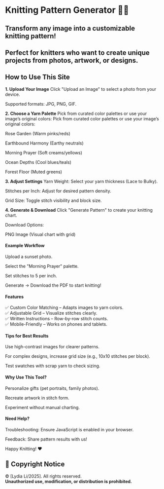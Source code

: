 # Knitting Pattern Generator 🧶✨
## Transform any image into a customizable knitting pattern!
## Perfect for knitters who want to create unique projects from photos, artwork, or designs.

## **How to Use This Site**
**1. Upload Your Image**
Click "Upload an Image" to select a photo from your device.

Supported formats: JPG, PNG, GIF.

**2. Choose a Yarn Palette**
Pick from curated color palettes or use your image’s original colors:
Pick from curated color palettes or use your image’s original colors:

Rose Garden (Warm pinks/reds)

Earthbound Harmony (Earthy neutrals)

Morning Prayer (Soft creams/yellows)

Ocean Depths (Cool blues/teals)

Forest Floor (Muted greens)

**3. Adjust Settings**
Yarn Weight: Select your yarn thickness (Lace to Bulky).

Stitches per Inch: Adjust for desired pattern density.

Grid Size: Toggle stitch visibility and block size.

**4. Generate & Download**
Click "Generate Pattern" to create your knitting chart.

Download Options:

PNG Image (Visual chart with grid)

#### Example Workflow
Upload a sunset photo.

Select the "Morning Prayer" palette.

Set stitches to 5 per inch.

Generate → Download the PDF to start knitting!

#### Features
✅ Custom Color Matching – Adapts images to yarn colors. <br>
✅ Adjustable Grid – Visualize stitches clearly. <br>
✅ Written Instructions – Row-by-row stitch counts. <br>
✅ Mobile-Friendly – Works on phones and tablets. <br>

#### Tips for Best Results
Use high-contrast images for clearer patterns.

For complex designs, increase grid size (e.g., 10x10 stitches per block).

Test swatches with scrap yarn to check sizing.

#### Why Use This Tool?
Personalize gifts (pet portraits, family photos).

Recreate artwork in stitch form.

Experiment without manual charting.

#### Need Help?
Troubleshooting: Ensure JavaScript is enabled in your browser.

Feedback: Share pattern results with us!

Happy Knitting! ❤️

## 📜 Copyright Notice  
© [Lydia Li/2025]. All rights reserved.  
**Unauthorized use, modification, or distribution is prohibited.** 
